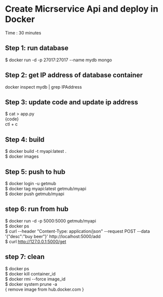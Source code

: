 # Create Micrservice Api and deploy in Docker #
Time : 30 minutes

## Step 1: run database ##
$ docker run -d -p 27017:27017 --name mydb mongo

## Step 2: get IP address of database container ##
docker inspect mydb | grep IPAddress

## Step 3: update code and update ip address ##
$ cat > app.py  <br/>
{code}  <br/>
ctl + c	  <br/>

## Step 4: build ##  
$ docker build -t myapi:latest .   <br/>
$ docker images  <br/>

## Step 5: push to hub ##
$ docker login -u getmub  <br/>
$ docker tag myapi:latest getmub/myapi  <br/>
$ docker push getmub/myapi  <br/>

## step 6: run from hub ##
$ docker run -d -p 5000:5000 getmub/myapi  <br/>
$ docker ps  <br/>
$ curl --header "Content-Type: application/json" --request POST  --data '{"desc":"buy beer"}'  http://localhost:5000/add  <br/>
$ curl http://127.0.0.1:5000/get  <br/>

## step 7: clean ##
$ docker ps  <br/>
$ docker kill container_id  <br/>
$ docker rmi --force image_id <br/>
$ docker system prune -a  <br/>
{ remove image from hub.docker.com }
